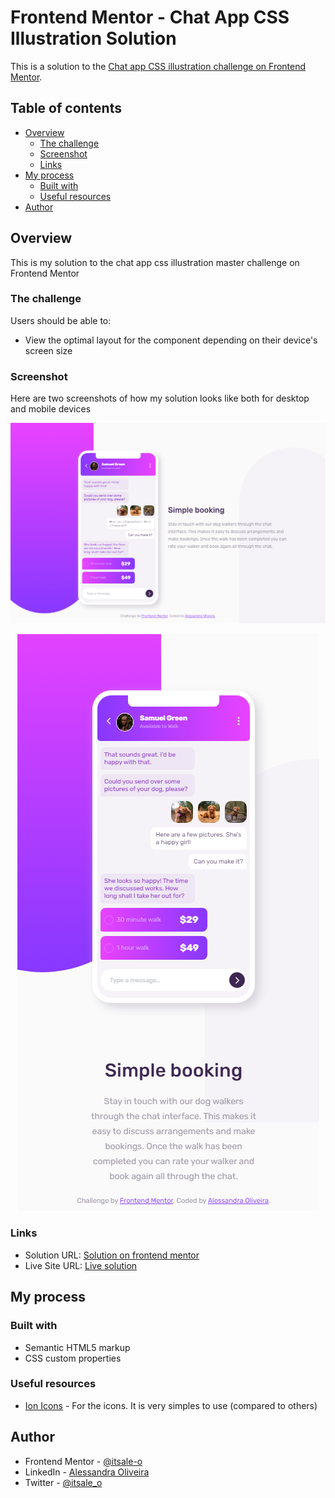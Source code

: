# Frontend Mentor - Chat App CSS Illustration Solution

This is a solution to the [Chat app CSS illustration challenge on Frontend Mentor](https://www.frontendmentor.io/challenges/chat-app-css-illustration-O5auMkFqY).

## Table of contents

- [Overview](#overview)
  - [The challenge](#the-challenge)
  - [Screenshot](#screenshot)
  - [Links](#links)
- [My process](#my-process)
  - [Built with](#built-with)
  - [Useful resources](#useful-resources)
- [Author](#author)

## Overview

This is my solution to the chat app css illustration master challenge on Frontend Mentor

### The challenge

Users should be able to:

- View the optimal layout for the component depending on their device's screen size

### Screenshot

Here are two screenshots of how my solution looks like both for desktop and mobile devices

<div align="center">

![](images/solution-desktop.png)

</div>

<div align="center">

![](images/solution-mobile.png)

</div>

### Links

- Solution URL: [Solution on frontend mentor](https://www.frontendmentor.io/solutions/chat-app-css-illustration-master-challenge-1iwhD1et9P)
- Live Site URL: [Live solution](https://itsale-o.github.io/chat-app-css-illustration-master/)

## My process

### Built with

- Semantic HTML5 markup
- CSS custom properties

### Useful resources

- [Ion Icons](https://ionic.io/ionicons) - For the icons. It is very simples to use (compared to others)

## Author

- Frontend Mentor - [@itsale-o](https://www.frontendmentor.io/profile/itsale-o)
- LinkedIn - [Alessandra Oliveira](https://www.linkedin.com/in/alessandra-santos-oliveira/)
- Twitter - [@itsale_o](https://twitter.com/itsale_o)
